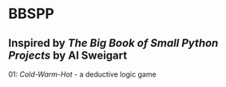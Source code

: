 # BBSPP
## Inspired by *The Big Book of Small Python Projects* by Al Sweigart

01: *Cold-Warm-Hot* - a deductive logic game
